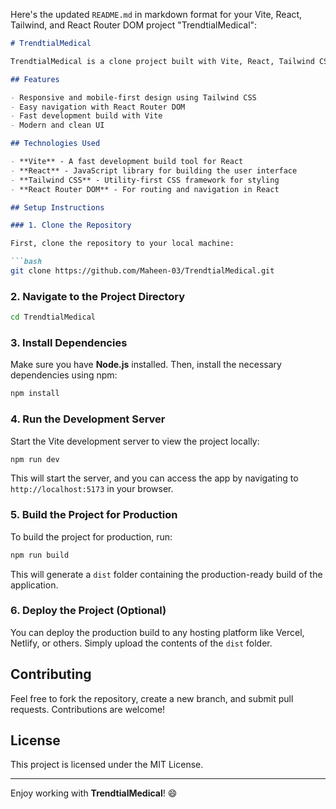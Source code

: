 Here's the updated `README.md` in markdown format for your Vite, React, Tailwind, and React Router DOM project "TrendtialMedical":

```markdown
# TrendtialMedical

TrendtialMedical is a clone project built with Vite, React, Tailwind CSS, and React Router DOM. This project replicates the features of a medical platform, providing a smooth and responsive user interface.

## Features

- Responsive and mobile-first design using Tailwind CSS
- Easy navigation with React Router DOM
- Fast development build with Vite
- Modern and clean UI

## Technologies Used

- **Vite** - A fast development build tool for React
- **React** - JavaScript library for building the user interface
- **Tailwind CSS** - Utility-first CSS framework for styling
- **React Router DOM** - For routing and navigation in React

## Setup Instructions

### 1. Clone the Repository

First, clone the repository to your local machine:

```bash
git clone https://github.com/Maheen-03/TrendtialMedical.git
```

### 2. Navigate to the Project Directory

```bash
cd TrendtialMedical
```

### 3. Install Dependencies

Make sure you have **Node.js** installed. Then, install the necessary dependencies using npm:

```bash
npm install
```

### 4. Run the Development Server

Start the Vite development server to view the project locally:

```bash
npm run dev
```

This will start the server, and you can access the app by navigating to `http://localhost:5173` in your browser.

### 5. Build the Project for Production

To build the project for production, run:

```bash
npm run build
```

This will generate a `dist` folder containing the production-ready build of the application.

### 6. Deploy the Project (Optional)

You can deploy the production build to any hosting platform like Vercel, Netlify, or others. Simply upload the contents of the `dist` folder.

## Contributing

Feel free to fork the repository, create a new branch, and submit pull requests. Contributions are welcome!

## License

This project is licensed under the MIT License.

---

Enjoy working with **TrendtialMedical**! 😄
```

